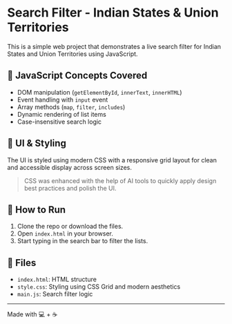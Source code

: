 # Search Filter - Indian States & Union Territories

This is a simple web project that demonstrates a live search filter for Indian States and Union Territories using JavaScript.

## 🧠 JavaScript Concepts Covered

- DOM manipulation (`getElementById`, `innerText`, `innerHTML`)
- Event handling with `input` event
- Array methods (`map`, `filter`, `includes`)
- Dynamic rendering of list items
- Case-insensitive search logic

## 🎨 UI & Styling

The UI is styled using modern CSS with a responsive grid layout for clean and accessible display across screen sizes.

> CSS was enhanced with the help of AI tools to quickly apply design best practices and polish the UI.

## 🚀 How to Run

1. Clone the repo or download the files.
2. Open `index.html` in your browser.
3. Start typing in the search bar to filter the lists.

## 📁 Files

- `index.html`: HTML structure
- `style.css`: Styling using CSS Grid and modern aesthetics
- `main.js`: Search filter logic

---

Made with 💻 + ☕
